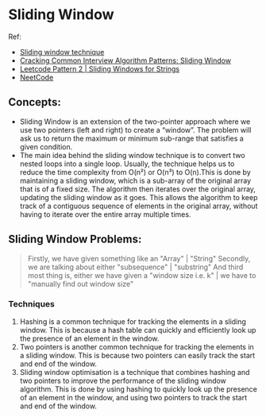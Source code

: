 # Sliding Window
Ref:
- [Sliding window technique](https://www.youtube.com/watch?v=p-ss2JNynmw)
- [Cracking Common Interview Algorithm Patterns: Sliding Window](https://www.youtube.com/watch?v=BM0mhAlvyQc)
- [Leetcode Pattern 2 | Sliding Windows for Strings](https://medium.com/leetcode-patterns/leetcode-pattern-2-sliding-windows-for-strings-e19af105316b)
- [NeetCode](https://www.youtube.com/playlist?list=PLot-Xpze53leOBgcVsJBEGrHPd_7x_koV)

## Concepts:
- Sliding Window is an extension of the two-pointer approach where we use two pointers (left and right) to create a “window”. The problem will ask us to return the maximum or minimum sub-range that satisfies a given condition.
- The main idea behind the sliding window technique is to convert two nested loops into a single loop. Usually, the technique helps us to reduce the time complexity from O(n²) or O(n³) to O(n).This is done by maintaining a sliding window, which is a sub-array of the original array that is of a fixed size. The algorithm then iterates over the original array, updating the sliding window as it goes. This allows the algorithm to keep track of a contiguous sequence of elements in the original array, without having to iterate over the entire array multiple times.

## Sliding Window Problems:
> Firstly, we have given something like an "Array" | "String"
> Secondly, we are talking about either "subsequence" | "substring"
> And third most thing is, either we have given a "window size i.e. k" | we have to "manually find out window size"
### Techniques
1. Hashing is a common technique for tracking the elements in a sliding window. This is because a hash table can quickly and efficiently look up the presence of an element in the window.
2. Two pointers is another common technique for tracking the elements in a sliding window. This is because two pointers can easily track the start and end of the window.
3. Sliding window optimisation is a technique that combines hashing and two pointers to improve the performance of the sliding window algorithm.
This is done by using hashing to quickly look up the presence of an element in the window, and using two pointers to track the start and end of the window.

